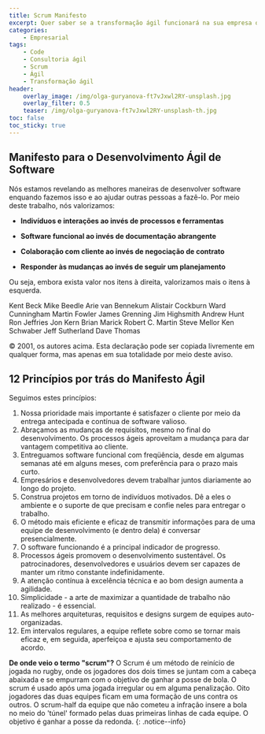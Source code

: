 ```yaml
---
title: Scrum Manifesto
excerpt: Quer saber se a transformação ágil funcionará na sua empresa ou na sua carreira? Se algo do manifesto scrum não funcionar no seu caso, nenhum processo ágil vai te ajudar!
categories:
    - Empresarial
tags:
    - Code
    - Consultoria ágil
    - Scrum
    - Ágil
    - Transformação ágil
header:
    overlay_image: /img/olga-guryanova-ft7vJxwl2RY-unsplash.jpg
    overlay_filter: 0.5
    teaser: /img/olga-guryanova-ft7vJxwl2RY-unsplash-th.jpg
toc: false
toc_sticky: true
---
```


## Manifesto para o Desenvolvimento Ágil de Software

Nós estamos revelando as melhores maneiras de desenvolver software enquando fazemos isso e ao ajudar outras pessoas a fazê-lo. Por meio deste trabalho, nós valorizamos:

- **Indivíduos e interações ao invés de processos e ferramentas**

- **Software funcional ao invés de documentação abrangente**

- **Colaboração com cliente ao invés de negociação de contrato**

- **Responder às mudanças ao invés de seguir um planejamento**

Ou seja, embora exista valor nos itens à direita, valorizamos mais o itens à esquerda.

Kent Beck Mike Beedle Arie van Bennekum Alistair Cockburn Ward Cunningham Martin Fowler James Grenning Jim Highsmith Andrew Hunt Ron Jeffries Jon Kern Brian Marick Robert C. Martin Steve Mellor Ken Schwaber Jeff Sutherland Dave Thomas

© 2001, os autores acima. Esta declaração pode ser copiada livremente em qualquer forma, mas apenas em sua totalidade por meio deste aviso.

## 12 Princípios por trás do Manifesto Ágil

Seguimos estes princípios: 

1. Nossa prioridade mais importante é satisfazer o cliente por meio da entrega antecipada e contínua de software valioso.
2. Abraçamos as mudanças de requisitos, mesmo no final do desenvolvimento. Os processos ágeis aproveitam a mudança para dar vantagem competitiva ao cliente.
3. Entreguamos software funcional com freqüência, desde em algumas semanas até em alguns meses, com preferência para o prazo mais curto.
4. Empresários e desenvolvedores devem trabalhar juntos diariamente ao longo do projeto.
5. Construa projetos em torno de indivíduos motivados. Dê a eles o ambiente e o suporte de que precisam e confie neles para entregar o trabalho.
6. O método mais eficiente e eficaz de transmitir informações para de uma equipe de desenvolvimento  (e dentro dela) é conversar presencialmente.
7. O software funcionando é a principal indicador de progresso.
8. Processos ágeis promovem o desenvolvimento sustentável. Os patrocinadores, desenvolvedores e usuários devem ser capazes de manter um ritmo constante indefinidamente.
9. A atenção contínua à excelência técnica e ao bom design aumenta a agilidade.
10. Simplicidade - a arte de maximizar a quantidade de trabalho não realizado - é essencial.
11. As melhores arquiteturas, requisitos e designs surgem de equipes auto-organizadas.
12. Em intervalos regulares, a equipe reflete sobre como se tornar mais eficaz e, em seguida, aperfeiçoa e ajusta seu comportamento de acordo.

**De onde veio o termo "scrum"?** O Scrum é um método de reinício de jogada no rugby, onde os jogadores dos dois times se juntam com a cabeça abaixada e se empurram com o objetivo de ganhar a posse de bola. O scrum é usado após uma jogada irregular ou em alguma penalização. Oito jogadores das duas equipes ficam em uma formação de uns contra os outros. O scrum-half da equipe que não cometeu a infração insere a bola no meio do 'túnel' formado pelas duas primeiras linhas de cada equipe. O objetivo é ganhar a posse da redonda.
{: .notice--info}
